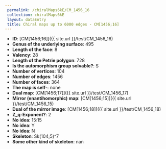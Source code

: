 ```yaml
--- 
 permalink: /chiralMaps6kE/CM_1456_16 
 collection: chiralMaps6kE
 layout: dataEntry
 title: Chiral maps up to 6000 edges - CM[1456;16]
---
```


- **ID**: [CM[1456;16]]({{ site.url }}/test/CM_1456_16)
- **Genus of the underlying surface**: 495
- **Length of the face**: 8
- **Valency**: 28
- **Length of the Petrie polygon**: 728
- **Is the automorphism group solvable?**: S
- **Number of vertices**: 104
- **Number of edges**: 1456
- **Number of faces**: 364
- **The map is self-**: none
- **Dual map**: [CM[1456;17]]({{ site.url }}/test/CM_1456_17)
- **Mirror (enantihomorphic) map**: [CM[1456;15]]({{ site.url }}/test/CM_1456_15)
- **Dual of the mirror image**: [CM[1456;18]]({{ site.url }}/test/CM_1456_18)
- **Z_q-Exponent?**: 2
- **No idea**:  15:15
- **No idea**: Y
- **No idea**: N
- **Skeleton**: Sk(104;5)^7
- **Some other kind of skeleton**: nan
